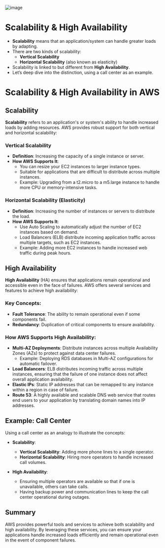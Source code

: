 ![image](https://github.com/user-attachments/assets/35b3187a-882f-4f8a-b3bc-ba0affdd33f4)


# Scalability & High Availability

- **Scalability** means that an application/system can handle greater loads by adapting.
- There are two kinds of scalability:
  - **Vertical Scalability**
  - **Horizontal Scalability** (also known as elasticity)
- Scalability is linked to but different from **High Availability**.
- Let’s deep dive into the distinction, using a call center as an example.

# Scalability & High Availability in AWS

## Scalability

**Scalability** refers to an application's or system's ability to handle increased loads by adding resources. AWS provides robust support for both vertical and horizontal scalability:

### Vertical Scalability
- **Definition**: Increasing the capacity of a single instance or server.
- **How AWS Supports It**: 
  - You can resize your EC2 instances to larger instance types.
  - Suitable for applications that are difficult to distribute across multiple instances.
  - Example: Upgrading from a t2.micro to a m5.large instance to handle more CPU or memory-intensive tasks.

### Horizontal Scalability (Elasticity)
- **Definition**: Increasing the number of instances or servers to distribute the load.
- **How AWS Supports It**: 
  - Use Auto Scaling to automatically adjust the number of EC2 instances based on demand.
  - Load Balancers (ELB) distribute incoming application traffic across multiple targets, such as EC2 instances.
  - Example: Adding more EC2 instances to handle increased web traffic during peak hours.

## High Availability

**High Availability** (HA) ensures that applications remain operational and accessible even in the face of failures. AWS offers several services and features to achieve high availability:

### Key Concepts:
- **Fault Tolerance**: The ability to remain operational even if some components fail.
- **Redundancy**: Duplication of critical components to ensure availability.

### How AWS Supports High Availability:
- **Multi-AZ Deployments**: Distribute instances across multiple Availability Zones (AZs) to protect against data center failures.
  - Example: Deploying RDS databases in Multi-AZ configurations for automatic failover.
- **Load Balancers**: ELB distributes incoming traffic across multiple instances, ensuring that the failure of one instance does not affect overall application availability.
- **Elastic IPs**: Static IP addresses that can be remapped to any instance within a region in case of failure.
- **Route 53**: A highly available and scalable DNS web service that routes end users to your application by translating domain names into IP addresses.

## Example: Call Center

Using a call center as an analogy to illustrate the concepts:

- **Scalability**:
  - **Vertical Scalability**: Adding more phone lines to a single operator.
  - **Horizontal Scalability**: Hiring more operators to handle increased call volumes.

- **High Availability**:
  - Ensuring multiple operators are available so that if one is unavailable, others can take calls.
  - Having backup power and communication lines to keep the call center operational during outages.

## Summary

AWS provides powerful tools and services to achieve both scalability and high availability. By leveraging these services, you can ensure your applications handle increased loads efficiently and remain operational even in the event of component failures.
